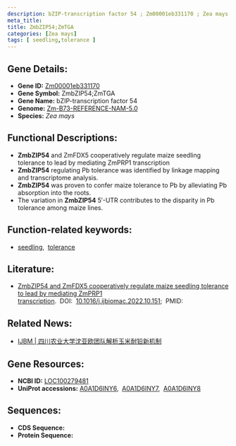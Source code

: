 ```yaml
---
description: bZIP-transcription factor 54 ; Zm00001eb331170 ; Zea mays
meta_title:
title: ZmbZIP54;ZmTGA
categories: [Zea mays]
tags: [ seedling,tolerance ]
---
```


## Gene Details:
- **Gene ID:**	[Zm00001eb331170](https://www.maizegdb.org/gene_center/gene/Zm00001eb331170)
- **Gene Symbol:** ZmbZIP54;ZmTGA
- **Gene Name:** bZIP-transcription factor 54
- **Genome:** [Zm-B73-REFERENCE-NAM-5.0](https://www.maizegdb.org/genome/assembly/Zm-B73-REFERENCE-NAM-5.0)
- **Species:** *Zea mays*

## Functional Descriptions:
   - **ZmbZIP54** and ZmFDX5 cooperatively regulate maize seedling tolerance to lead by mediating ZmPRP1 transcription
   - **ZmbZIP54** regulating Pb tolerance was identified by linkage mapping and transcriptome analysis.
   - **ZmbZIP54** was proven to confer maize tolerance to Pb by alleviating Pb absorption into the roots.
   - The variation in **ZmbZIP54** 5′-UTR contributes to the disparity in Pb tolerance among maize lines.

## Function-related keywords:
- [seedling](/tags/seedling/),&nbsp;&nbsp;[tolerance](/tags/tolerance/)

## Literature:
   - [ZmbZIP54 and ZmFDX5 cooperatively regulate maize seedling tolerance to lead by mediating ZmPRP1 transcription]( https://www.sciencedirect.com/science/article/pii/S0141813022023935).&nbsp;&nbsp;DOI:&nbsp;&nbsp;[10.1016/j.ijbiomac.2022.10.151](https://www.sciencedirect.com/science/article/pii/S0141813022023935);&nbsp;&nbsp;PMID:&nbsp;&nbsp;[](https://pubmed.ncbi.nlm.nih.gov//)

## Related News:
   - [IJBM | 四川农业大学沈亚欧团队解析玉米耐铅新机制](https://mp.weixin.qq.com/s?__biz=Mzg3MDEwNDEyMg==&mid=2247539925&idx=5&sn=2b7b83df05d577665f5b8595cf2e17d4&chksm=ce90f180f9e77896b0c176034175f8774293db8abcfc56cb18d16b971c311e154f6f5d5bca42&scene=27#wechat_redirect)

## Gene Resources:
- **NCBI ID:** [LOC100279481](https://www.ncbi.nlm.nih.gov/gene/?term=LOC100279481)
- **UniProt accessions:** [A0A1D6INY6](https://www.uniprot.org/uniprotkb/A0A1D6INY6/entry),&nbsp;&nbsp;[A0A1D6INY7](https://www.uniprot.org/uniprotkb/A0A1D6INY7/entry),&nbsp;&nbsp;[A0A1D6INY8](https://www.uniprot.org/uniprotkb/A0A1D6INY8/entry)



## Sequences:
- **CDS Sequence:**
- **Protein Sequence:**
